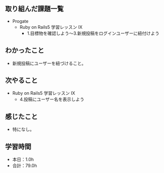 ## 取り組んだ課題一覧
- Progate
  - Ruby on Rails5 学習レッスン IX
    - 1.目標物を確認しよう〜3.新規投稿をログインユーザーに紐付けよう
## わかったこと
- 新規投稿にユーザーを紐づけること。
## 次やること
- Ruby on Rails5 学習レッスン IX
  - 4.投稿にユーザー名を表示しよう
## 感じたこと
- 特になし。
## 学習時間
- 本日：1.0h
- 合計：79.0h
